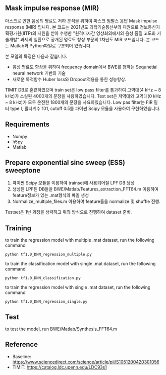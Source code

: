 ## Mask impulse response (MIR)

마스크로 인한 음성의 명료도 저하 분석을 위하여 마스크 임펄스 응답 Mask impulse response (MIR) 입니다. 본 코드는 2021년도 과학기술통신부의 재원으로 정보통신기획평가원(IITP)의 지원을 받아 수행한 "원격다자간 영상회의에서의 음성 품질 고도화 기술개발" 과제의 일환으로 공개된 명료도 향상 부문의 1차년도 MIR 코드입니다. 본 코드는 Matlab과 Python파일로 구분되어 있습니다.

본 모델의 특징은 다음과 같습니다.
* 음성 명료도 향상을 위하여 frequency domain에서 BWE를 행하는 Sequnetial neural network 기반의 기술
* 새로운 목적함수 Huber loss와 Dropout적용을 통한 성능향상.

TIMIT DB로 훈련하였으며 train set은 low pass filter를 통과하여 고역대(4 kHz ~ 8 kHz)가 소실된 4000개의 문장을 사용하였습니다. Test set은 저역대와 고역대(0 kHz ~ 8 kHz)가 모두 온전한 1800개의 문장을 사요하였습니다. Low pas filter는 FIR 필터 type I, 필터계수 101, cutoff 0.5를 파이썬 Scipy 모듈을 사용하여 구현하였습니다.

## Requirements
* Numpy
* h5py
* Matlab

## Prepare exponential sine sweep (ESS) sweeptone
1. 파이썬 Scipy 모듈을 이용하여 trainset에 사용되어질 LPF DB 생성
2. 생성된 LPF된 DB들을 BWE/Matlab/Features_extraction_FFT64.m 이용하여 feature정보가 있는 .mat형식의 파일 생성
3. Normalize_multiple_files.m 이용하여 feature들을 normalize 및 shuffle 진행.

Testset은 1번 과정을 생략하고 위의 방식으로 진행하여 dataset 준비.

## Training
to train the regression model with multiple .mat dataset, run the following command
```
python tf1.0_DNN_regression_multiple.py
```
to train the classification model with single .mat dataset, run the following command
```
python tf1.0_DNN_classification.py
```
to train the regression model with single .mat dataset, run the following command
```
python tf1.0_DNN_regression_single.py
```

## Test
to test the model, run BWE/Matlab/Synthesis_FFT64.m

## Reference
* Baseline: https://www.sciencedirect.com/science/article/pii/S1051200420301056
* TIMIT: https://catalog.ldc.upenn.edu/LDC93s1
